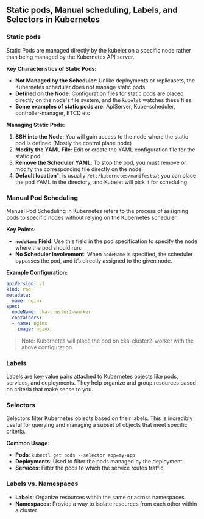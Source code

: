 ## Static pods, Manual scheduling, Labels, and Selectors in Kubernetes

### Static pods

Static Pods are managed directly by the kubelet on a specific node rather than being managed by the Kubernetes API server.

**Key Characteristics of Static Pods:**
- **Not Managed by the Scheduler**: Unlike deployments or replicasets, the Kubernetes scheduler does not manage static pods.
- **Defined on the Node**: Configuration files for static pods are placed directly on the node's file system, and the `kubelet` watches these files.
- **Some examples of static pods are:** ApiServer, Kube-scheduler, controller-manager, ETCD etc
  
**Managing Static Pods:**
1. **SSH into the Node**: You will gain access to the node where the static pod is defined.(Mostly the control plane node)
2. **Modify the YAML File**: Edit or create the YAML configuration file for the static pod.
3. **Remove the Scheduler YAML**: To stop the pod, you must remove or modify the corresponding file directly on the node.
4. **Default location**": is usually `/etc/kubernetes/manifests/`; you can place the pod YAML in the directory, and Kubelet will pick it for scheduling.

### Manual Pod Scheduling

Manual Pod Scheduling in Kubernetes refers to the process of assigning pods to specific nodes without relying on the Kubernetes scheduler.

**Key Points:**
- **`nodeName` Field**: Use this field in the pod specification to specify the node where the pod should run.
- **No Scheduler Involvement**: When `nodeName` is specified, the scheduler bypasses the pod, and it’s directly assigned to the given node.

**Example Configuration:**
```yaml
apiVersion: v1
kind: Pod
metadata:
  name: nginx
spec:
  nodeName: cka-cluster2-worker
  containers:
  - name: nginx
    image: nginx
```

>Note: Kubernetes will place the pod on cka-cluster2-worker with the above configuration.

### Labels

Labels are key-value pairs attached to Kubernetes objects like pods, services, and deployments. They help organize and group resources based on criteria that make sense to you.

### Selectors
Selectors filter Kubernetes objects based on their labels. This is incredibly useful for querying and managing a subset of objects that meet specific criteria.

**Common Usage:**
- **Pods**: `kubectl get pods --selector app=my-app`
- **Deployments**: Used to filter the pods managed by the deployment.
- **Services**: Filter the pods to which the service routes traffic.

### Labels vs. Namespaces
- **Labels**: Organize resources within the same or across namespaces.
- **Namespaces**: Provide a way to isolate resources from each other within a cluster.
